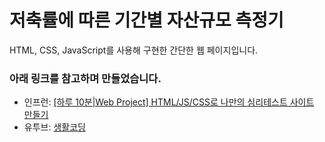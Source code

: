 # 저축률에 따른 기간별 자산규모 측정기

HTML, CSS, JavaScript를 사용해 구현한 간단한 웹 페이지입니다.


### 아래 링크를 참고하며 만들었습니다.

- 인프런: [[하루 10분|Web Project] HTML/JS/CSS로 나만의 심리테스트 사이트 만들기](https://www.inflearn.com/course/%EC%8B%AC%EB%A6%AC%ED%85%8C%EC%8A%A4%ED%8A%B8-%EC%82%AC%EC%9D%B4%ED%8A%B8-%EC%A0%9C%EC%9E%91/dashboard)
- 유투브: [생활코딩](https://www.youtube.com/watch?v=tZooW6PritE&list=PLuHgQVnccGMDZP7FJ_ZsUrdCGH68ppvPb)
